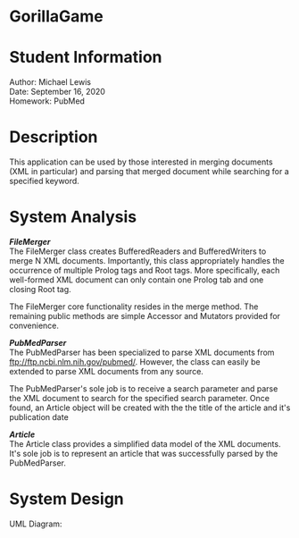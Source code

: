 # GorillaGame
# Student Information
Author: Michael Lewis\
Date: September 16, 2020\
Homework: PubMed

# Description
This application can be used by those interested in merging documents (XML in particular) and parsing that merged
document while searching for a specified keyword.

# System Analysis


***FileMerger***\
The FileMerger class creates BufferedReaders and BufferedWriters to merge N XML documents. Importantly, this class
appropriately handles the occurrence of multiple Prolog tags and Root tags. More specifically, each well-formed XML
document can only contain one Prolog tab and one closing Root tag.

The FileMerger core functionality resides in the merge method. The remaining public methods are simple Accessor and 
Mutators provided for convenience. 

***PubMedParser***\
The PubMedParser has been specialized to parse XML documents from ftp://ftp.ncbi.nlm.nih.gov/pubmed/. However, the
class can easily be extended to parse XML documents from any source.

The PubMedParser's sole job is to receive a search parameter and parse the XML document to search for the specified
search parameter. Once found, an Article object will be created with the the title of the article and it's publication
date

***Article***\
The Article class provides a simplified data model of the XML documents. It's sole job is to represent an article that
was successfully parsed by the PubMedParser.  

# System Design


UML Diagram:

